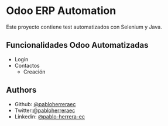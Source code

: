 # Odoo ERP Automation

Este proyecto contiene test automatizados con Selenium y Java.



## Funcionalidades Odoo Automatizadas

- Login
- Contactos
    - Creación



## Authors

-  Github: [@pabloherreraec](https://www.github.com/pabloherreraec)
- Twitter:[@pabloherreraec](https://www.twitter.com/pabloherreraec)
- Linkedin: [@pablo-herrera-ec](https://www.linkedin.com/in/pablo-herrera-ec/)
